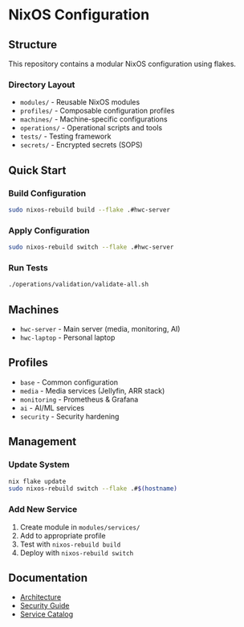 # NixOS Configuration

## Structure
This repository contains a modular NixOS configuration using flakes.

### Directory Layout
- `modules/` - Reusable NixOS modules
- `profiles/` - Composable configuration profiles
- `machines/` - Machine-specific configurations
- `operations/` - Operational scripts and tools
- `tests/` - Testing framework
- `secrets/` - Encrypted secrets (SOPS)

## Quick Start

### Build Configuration
```bash
sudo nixos-rebuild build --flake .#hwc-server
```

### Apply Configuration
```bash
sudo nixos-rebuild switch --flake .#hwc-server
```

### Run Tests
```bash
./operations/validation/validate-all.sh
```

## Machines
- `hwc-server` - Main server (media, monitoring, AI)
- `hwc-laptop` - Personal laptop

## Profiles
- `base` - Common configuration
- `media` - Media services (Jellyfin, ARR stack)
- `monitoring` - Prometheus & Grafana
- `ai` - AI/ML services
- `security` - Security hardening

## Management

### Update System
```bash
nix flake update
sudo nixos-rebuild switch --flake .#$(hostname)
```

### Add New Service
1. Create module in `modules/services/`
2. Add to appropriate profile
3. Test with `nixos-rebuild build`
4. Deploy with `nixos-rebuild switch`

## Documentation
- [Architecture](docs/ARCHITECTURE.md)
- [Security Guide](docs/SECURITY_GUIDE.md)
- [Service Catalog](docs/SERVICE_CATALOG.md)
